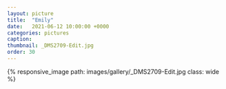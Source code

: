 ```yaml
---
layout: picture
title:  "Emily"
date:   2021-06-12 10:00:00 +0000
categories: pictures
caption: 
thumbnail: _DMS2709-Edit.jpg
order: 30
---
```

{% responsive_image path: images/gallery/_DMS2709-Edit.jpg class: wide %}
